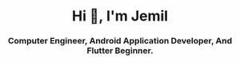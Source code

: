 <h1 align="center">Hi 👋, I'm Jemil</h1>
<h3 align="center">Computer Engineer, Android Application Developer, And Flutter Beginner.</h3>

<!--
**Jemil2301/Jemil2301** is a ✨ _special_ ✨ repository because its `README.md` (this file) appears on your GitHub profile.

Here are some ideas to get you started:

- 🔭 I’m currently working on ...
- 🌱 I’m currently learning ...
- 👯 I’m looking to collaborate on ...
- 🤔 I’m looking for help with ...
- 💬 Ask me about ...
- 📫 How to reach me: ...
- 😄 Pronouns: ...
- ⚡ Fun fact: ...
-->
